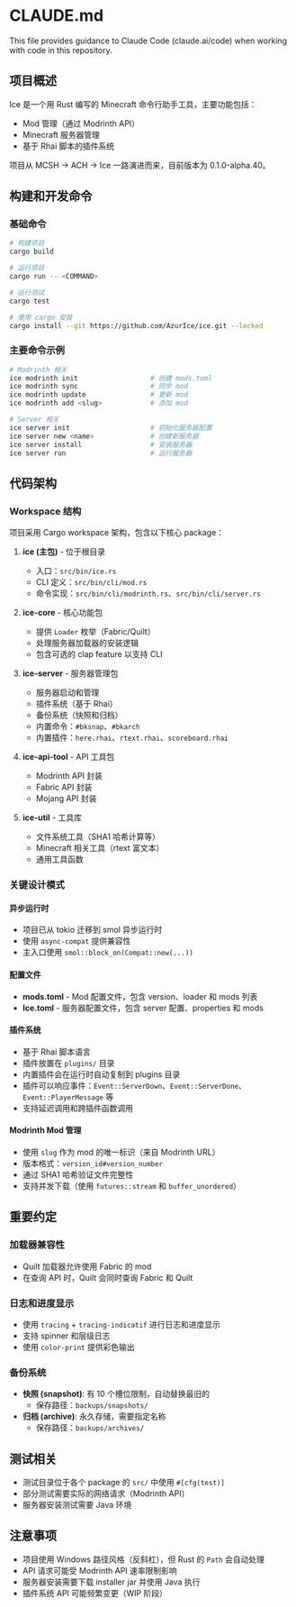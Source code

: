# CLAUDE.md

This file provides guidance to Claude Code (claude.ai/code) when working with code in this repository.

## 项目概述

Ice 是一个用 Rust 编写的 Minecraft 命令行助手工具，主要功能包括：
- Mod 管理（通过 Modrinth API）
- Minecraft 服务器管理
- 基于 Rhai 脚本的插件系统

项目从 MCSH -> ACH -> Ice 一路演进而来，目前版本为 0.1.0-alpha.40。

## 构建和开发命令

### 基础命令
```bash
# 构建项目
cargo build

# 运行项目
cargo run -- <COMMAND>

# 运行测试
cargo test

# 使用 cargo 安装
cargo install --git https://github.com/AzurIce/ice.git --locked
```

### 主要命令示例
```bash
# Modrinth 相关
ice modrinth init                  # 创建 mods.toml
ice modrinth sync                  # 同步 mod
ice modrinth update                # 更新 mod
ice modrinth add <slug>            # 添加 mod

# Server 相关
ice server init                    # 初始化服务器配置
ice server new <name>              # 创建新服务器
ice server install                 # 安装服务器
ice server run                     # 运行服务器
```

## 代码架构

### Workspace 结构
项目采用 Cargo workspace 架构，包含以下核心 package：

1. **ice (主包)** - 位于根目录
   - 入口：`src/bin/ice.rs`
   - CLI 定义：`src/bin/cli/mod.rs`
   - 命令实现：`src/bin/cli/modrinth.rs`、`src/bin/cli/server.rs`

2. **ice-core** - 核心功能包
   - 提供 `Loader` 枚举（Fabric/Quilt）
   - 处理服务器加载器的安装逻辑
   - 包含可选的 clap feature 以支持 CLI

3. **ice-server** - 服务器管理包
   - 服务器启动和管理
   - 插件系统（基于 Rhai）
   - 备份系统（快照和归档）
   - 内置命令：`#bksnap`、`#bkarch`
   - 内置插件：`here.rhai`、`rtext.rhai`、`scoreboard.rhai`

4. **ice-api-tool** - API 工具包
   - Modrinth API 封装
   - Fabric API 封装
   - Mojang API 封装

5. **ice-util** - 工具库
   - 文件系统工具（SHA1 哈希计算等）
   - Minecraft 相关工具（rtext 富文本）
   - 通用工具函数

### 关键设计模式

#### 异步运行时
- 项目已从 tokio 迁移到 smol 异步运行时
- 使用 `async-compat` 提供兼容性
- 主入口使用 `smol::block_on(Compat::new(...))`

#### 配置文件
- **mods.toml** - Mod 配置文件，包含 version、loader 和 mods 列表
- **Ice.toml** - 服务器配置文件，包含 server 配置、properties 和 mods

#### 插件系统
- 基于 Rhai 脚本语言
- 插件放置在 `plugins/` 目录
- 内置插件会在运行时自动复制到 plugins 目录
- 插件可以响应事件：`Event::ServerDown`、`Event::ServerDone`、`Event::PlayerMessage` 等
- 支持延迟调用和跨插件函数调用

#### Modrinth Mod 管理
- 使用 `slug` 作为 mod 的唯一标识（来自 Modrinth URL）
- 版本格式：`version_id#version_number`
- 通过 SHA1 哈希验证文件完整性
- 支持并发下载（使用 `futures::stream` 和 `buffer_unordered`）

## 重要约定

### 加载器兼容性
- Quilt 加载器允许使用 Fabric 的 mod
- 在查询 API 时，Quilt 会同时查询 Fabric 和 Quilt

### 日志和进度显示
- 使用 `tracing` + `tracing-indicatif` 进行日志和进度显示
- 支持 spinner 和层级日志
- 使用 `color-print` 提供彩色输出

### 备份系统
- **快照 (snapshot)**: 有 10 个槽位限制，自动替换最旧的
  - 保存路径：`backups/snapshots/`
- **归档 (archive)**: 永久存储，需要指定名称
  - 保存路径：`backups/archives/`

## 测试相关

- 测试目录位于各个 package 的 `src/` 中使用 `#[cfg(test)]`
- 部分测试需要实际的网络请求（Modrinth API）
- 服务器安装测试需要 Java 环境

## 注意事项

- 项目使用 Windows 路径风格（反斜杠），但 Rust 的 `Path` 会自动处理
- API 请求可能受 Modrinth API 速率限制影响
- 服务器安装需要下载 installer jar 并使用 Java 执行
- 插件系统 API 可能频繁变更（WIP 阶段）
